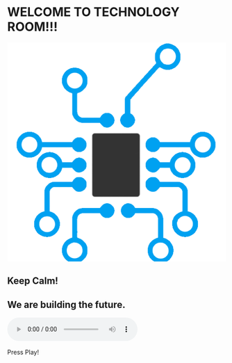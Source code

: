 
<html lang="pt-br">
<head>
	<title>WELCOME TO TECHNOLOGY ROOM</title>
	<meta charset="utf-8">
	<link rel="stylesheet" type="text/css" href="estilo.css">
</head>
<body>
	<div>
		<h1 id="cabecalho">WELCOME TO TECHNOLOGY ROOM!!!</h1>
	</div>
	<div class="image"> <img src="logo.png" width="600px">	 </div>

<h2>Keep Calm!</h2>
<h2>We are building the future.</h2>
	<div>
		<audio autoplay="autoplay" controls="controls">
			<source src="speech.mp3" type="audio/mpeg"></source>	
		 </audio>
	</div>
<p>Press Play!</p>
</body>
</html> 
